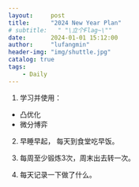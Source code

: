 ```yaml
---
layout:     post
title:      "2024 New Year Plan"
# subtitle:   " "\立个Flag~\""
date:       2024-01-01 15:12:00
author:     "lufangmin"
header-img: "img/shuttle.jpg"
catalog: true
tags:
    - Daily
---
```


1. 学习并使用：
- 凸优化
- 微分博弈

2. 早睡早起， 每天到食堂吃早饭。

3. 每周至少锻炼3次，周末出去转一次。

4. 每天记录一下做了什么。

